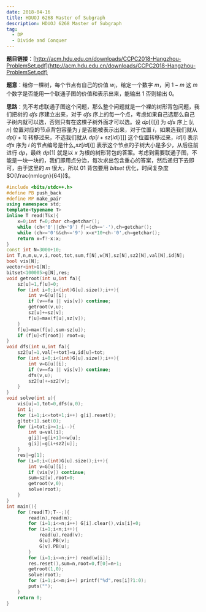 ```yaml
---
date: 2018-04-16
title: HDUOJ 6268 Master of Subgraph
description: HDUOJ 6268 Master of Subgraph
tag:
  - DP
  - Divide and Conquer
---
```


**题目链接**：[http://acm.hdu.edu.cn/downloads/CCPC2018-Hangzhou-ProblemSet.pdf](http://acm.hdu.edu.cn/downloads/CCPC2018-Hangzhou-ProblemSet.pdf)

**题意**：给你一棵树，每个节点有自己的价值 $w_i$，给定一个数字 $m$，问 $1-m$ 这 $m$ 个数字是否能用一个联通子图的价值和表示出来，能输出 $1$ 否则输出 $0$。

**思路**：先不考虑联通子图这个问题，那么整个问题就是一个裸的树形背包问题，我们把树的 $dfs$ 序建立出来，对于 $dfs$ 序上的每一个点，考虑如果自己选那么自己子树内就可以选，否则只有在这棵子树外面才可以选。设 $dp[i][j]$ 为 $dfs$ 序上 $[i,n]$ 位置对应的节点背包容量为 $j$ 是否能被表示出来，对于位置 $i$，如果选我们就从 $dp[i+1]$ 转移过来，不选我们就从 $dp[i+sz[id[i]]]$ 这个位置转移过来，$id[i]$ 表示 $dfs$ 序为 $i$ 的节点编号是什么,$sz[id[i]]$ 表示这个节点的子树大小是多少，从后往前进行 $dp$，最终 $dp[1]$ 就是以 $x$ 为根的树形背包的答案。考虑到需要联通子图，不能是一块一块的，我们即用点分治，每次求出包含重心的答案，然后递归下去即可，由于这里的 $m$ 很大，所以 $01$ 背包要用 $bitset$ 优化，时间复杂度 $O(\frac{nmlogn}{64})$。

```cpp
#include <bits/stdc++.h>
#define PB push_back
#define MP make_pair 
using namespace std;
template<typename T>
inline T read(T&x){
	x=0;int f=0;char ch=getchar();
	while (ch<'0'||ch>'9') f|=(ch=='-'),ch=getchar();
	while (ch>='0'&&ch<='9') x=x*10+ch-'0',ch=getchar();
	return x=f?-x:x;
}
const int N=3000+10;
int T,n,m,u,v,i,root,tot,sum,f[N],w[N],sz[N],sz2[N],val[N],id[N];
bool vis[N];
vector<int>G[N];
bitset<100005>g[N],res;
void getroot(int u,int fa){
	sz[u]=1,f[u]=0;
	for (int i=0;i<(int)G[u].size();i++){
		int v=G[u][i];
		if (v==fa || vis[v]) continue;
		getroot(v,u);
		sz[u]+=sz[v];
		f[u]=max(f[u],sz[v]);
	}
	f[u]=max(f[u],sum-sz[u]);
	if (f[u]<f[root]) root=u;
}
void dfs(int u,int fa){
	sz2[u]=1,val[++tot]=u,id[u]=tot;
	for (int i=0;i<(int)G[u].size();i++){
		int v=G[u][i];
		if (v==fa || vis[v]) continue;
		dfs(v,u);
		sz2[u]+=sz2[v];
	}
}
void solve(int u){
	vis[u]=1,tot=0,dfs(u,0);
	int i;
	for (i=1;i<=tot+1;i++) g[i].reset();
	g[tot+1].set(0);
	for (i=tot;i>=1;i--){
		int u=val[i];
		g[i]|=g[i+1]<<w[u];
		g[i]|=g[i+sz2[u]];
	}
	res|=g[1];
	for (i=0;i<(int)G[u].size();i++){
		int v=G[u][i];
		if (vis[v]) continue;
		sum=sz[v],root=0;
		getroot(v,0);
		solve(root);
	}
}
int main(){
	for (read(T);T--;){
		read(n),read(m);
		for (i=1;i<=n;i++) G[i].clear(),vis[i]=0;
		for (i=1;i<n;i++){
			read(u),read(v);
			G[u].PB(v);
			G[v].PB(u);
		}
		for (i=1;i<=n;i++) read(w[i]);
		res.reset(),sum=n,root=0,f[0]=n+1;
		getroot(1,0);
		solve(root);
		for (i=1;i<=m;i++) printf("%d",res[i]?1:0);
		puts(""); 
	}
	return 0;
}
```
